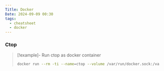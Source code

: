 ```yaml
---
Title: Docker
Date: 2024-09-09 00:30
tags:
  - cheatsheet
  - docker
---
```

### Ctop
> [!example]- Run ctop as docker container
> ```bash
> docker run --rm -ti --name=ctop --volume /var/run/docker.sock:/var/run/docker.sock:ro quay.io/vektorlab/ctop:latest


